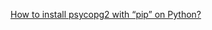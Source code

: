 [How to install psycopg2 with “pip” on Python?](http://stackoverflow.com/questions/5420789/how-to-install-psycopg2-with-pip-on-python)
